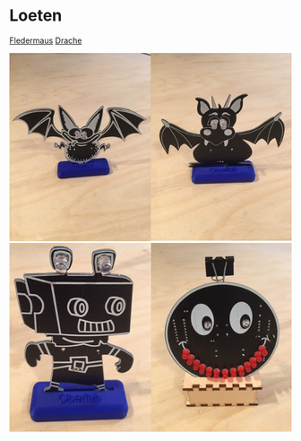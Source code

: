 # Loeten

[Fledermaus](https://github.com/frankyhub/Loeten/blob/main/Fledermaus/Fledermaus.pdf) 
[Drache](https://github.com/frankyhub/Loeten/blob/main/Drache/Drache.pdf)

![pic](https://github.com/frankyhub/Loeten/blob/main/fldr.jpg)
![pic](https://github.com/frankyhub/Loeten/blob/main/rosm.png)



